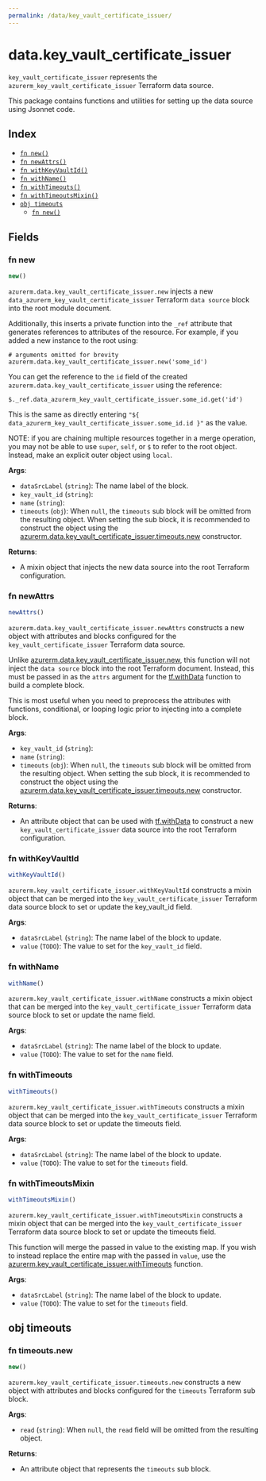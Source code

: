 ```yaml
---
permalink: /data/key_vault_certificate_issuer/
---
```


# data.key_vault_certificate_issuer

`key_vault_certificate_issuer` represents the `azurerm_key_vault_certificate_issuer` Terraform data source.



This package contains functions and utilities for setting up the data source using Jsonnet code.


## Index

* [`fn new()`](#fn-new)
* [`fn newAttrs()`](#fn-newattrs)
* [`fn withKeyVaultId()`](#fn-withkeyvaultid)
* [`fn withName()`](#fn-withname)
* [`fn withTimeouts()`](#fn-withtimeouts)
* [`fn withTimeoutsMixin()`](#fn-withtimeoutsmixin)
* [`obj timeouts`](#obj-timeouts)
  * [`fn new()`](#fn-timeoutsnew)

## Fields

### fn new

```ts
new()
```


`azurerm.data.key_vault_certificate_issuer.new` injects a new `data_azurerm_key_vault_certificate_issuer` Terraform `data source`
block into the root module document.

Additionally, this inserts a private function into the `_ref` attribute that generates references to attributes of the
resource. For example, if you added a new instance to the root using:

    # arguments omitted for brevity
    azurerm.data.key_vault_certificate_issuer.new('some_id')

You can get the reference to the `id` field of the created `azurerm.data.key_vault_certificate_issuer` using the reference:

    $._ref.data_azurerm_key_vault_certificate_issuer.some_id.get('id')

This is the same as directly entering `"${ data_azurerm_key_vault_certificate_issuer.some_id.id }"` as the value.

NOTE: if you are chaining multiple resources together in a merge operation, you may not be able to use `super`, `self`,
or `$` to refer to the root object. Instead, make an explicit outer object using `local`.

**Args**:
  - `dataSrcLabel` (`string`): The name label of the block.
  - `key_vault_id` (`string`): 
  - `name` (`string`): 
  - `timeouts` (`obj`):  When `null`, the `timeouts` sub block will be omitted from the resulting object. When setting the sub block, it is recommended to construct the object using the [azurerm.data.key_vault_certificate_issuer.timeouts.new](#fn-keyvaultcertificateissuertimeoutsnew) constructor.

**Returns**:
- A mixin object that injects the new data source into the root Terraform configuration.


### fn newAttrs

```ts
newAttrs()
```


`azurerm.data.key_vault_certificate_issuer.newAttrs` constructs a new object with attributes and blocks configured for the `key_vault_certificate_issuer`
Terraform data source.

Unlike [azurerm.data.key_vault_certificate_issuer.new](#fn-keyvaultcertificateissuernew), this function will not inject the `data source`
block into the root Terraform document. Instead, this must be passed in as the `attrs` argument for the
[tf.withData](https://github.com/tf-libsonnet/core/tree/main/docs#fn-withdata) function to build a complete block.

This is most useful when you need to preprocess the attributes with functions, conditional, or looping logic prior to
injecting into a complete block.

**Args**:
  - `key_vault_id` (`string`): 
  - `name` (`string`): 
  - `timeouts` (`obj`):  When `null`, the `timeouts` sub block will be omitted from the resulting object. When setting the sub block, it is recommended to construct the object using the [azurerm.data.key_vault_certificate_issuer.timeouts.new](#fn-keyvaultcertificateissuertimeoutsnew) constructor.

**Returns**:
  - An attribute object that can be used with [tf.withData](https://github.com/tf-libsonnet/core/tree/main/docs#fn-withdata) to construct a new `key_vault_certificate_issuer` data source into the root Terraform configuration.


### fn withKeyVaultId

```ts
withKeyVaultId()
```

`azurerm.key_vault_certificate_issuer.withKeyVaultId` constructs a mixin object that can be merged into the `key_vault_certificate_issuer`
Terraform data source block to set or update the key_vault_id field.



**Args**:
  - `dataSrcLabel` (`string`): The name label of the block to update.
  - `value` (`TODO`): The value to set for the `key_vault_id` field.


### fn withName

```ts
withName()
```

`azurerm.key_vault_certificate_issuer.withName` constructs a mixin object that can be merged into the `key_vault_certificate_issuer`
Terraform data source block to set or update the name field.



**Args**:
  - `dataSrcLabel` (`string`): The name label of the block to update.
  - `value` (`TODO`): The value to set for the `name` field.


### fn withTimeouts

```ts
withTimeouts()
```

`azurerm.key_vault_certificate_issuer.withTimeouts` constructs a mixin object that can be merged into the `key_vault_certificate_issuer`
Terraform data source block to set or update the timeouts field.



**Args**:
  - `dataSrcLabel` (`string`): The name label of the block to update.
  - `value` (`TODO`): The value to set for the `timeouts` field.


### fn withTimeoutsMixin

```ts
withTimeoutsMixin()
```

`azurerm.key_vault_certificate_issuer.withTimeoutsMixin` constructs a mixin object that can be merged into the `key_vault_certificate_issuer`
Terraform data source block to set or update the timeouts field.

This function will merge the passed in value to the existing map. If you wish
to instead replace the entire map with the passed in `value`, use the [azurerm.key_vault_certificate_issuer.withTimeouts](TODO)
function.


**Args**:
  - `dataSrcLabel` (`string`): The name label of the block to update.
  - `value` (`TODO`): The value to set for the `timeouts` field.


## obj timeouts



### fn timeouts.new

```ts
new()
```


`azurerm.key_vault_certificate_issuer.timeouts.new` constructs a new object with attributes and blocks configured for the `timeouts`
Terraform sub block.



**Args**:
  - `read` (`string`):  When `null`, the `read` field will be omitted from the resulting object.

**Returns**:
  - An attribute object that represents the `timeouts` sub block.
